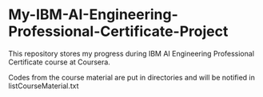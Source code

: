 # My-IBM-AI-Engineering-Professional-Certificate-Project

This repository stores my progress during IBM AI Engineering Professional Certificate course at Coursera.

Codes from the course material are put in directories and will be notified in listCourseMaterial.txt

